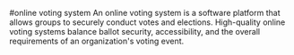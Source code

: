 #online voting system 
An online voting system is a software platform that allows groups to securely conduct votes and elections. High-quality online voting systems balance ballot security, accessibility, and the overall requirements of an organization's voting event.



